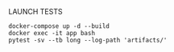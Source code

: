LAUNCH TESTS

```
docker-compose up -d --build
docker exec -it app bash
pytest -sv --tb long --log-path 'artifacts/'
```